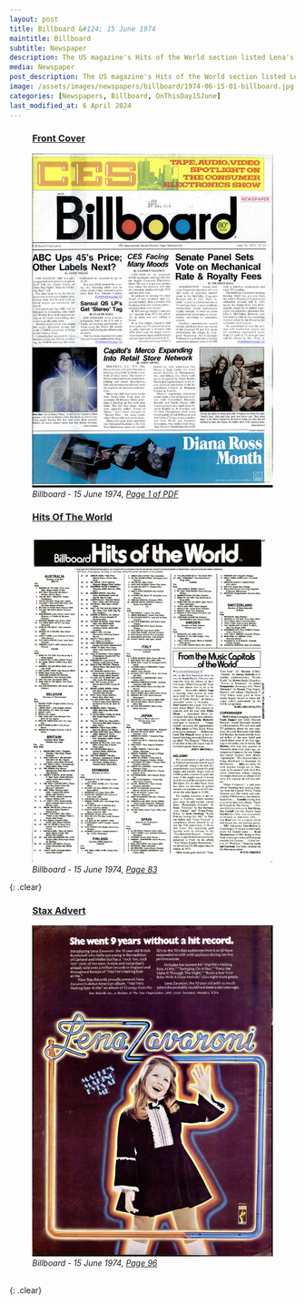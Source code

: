 ```yaml
---
layout: post
title: Billboard &#124; 15 June 1974
maintitle: Billboard
subtitle: Newspaper
description: The US magazine's Hits of the World section listed Lena's single Personality as moving up the charts from no. 50 to no. 33. Plus a full page advert for the Stax release of Lena Zavaroni's LP Ma! (He's Making Eyes at me).
media: Newspaper
post_description: The US magazine's Hits of the World section listed Lena's single Personality as moving up the charts from no. 50 to no. 33. Plus a full page advert for the Stax release of Lena Zavaroni's LP Ma! (He's Making Eyes at me).
image: /assets/images/newspapers/billboard/1974-06-15-01-billboard.jpg
categories: [Newspapers, Billboard, OnThisDay15June]
last_modified_at: 6 April 2024
---
```


<figure class="fig1">
<h3 id="infobox1"><a href="#infobox1">Front Cover</a></h3>
<a href="/assets/images/newspapers/billboard/1974-06-15-01-billboard.jpg"><img src="/assets/images/newspapers/billboard/1974-06-15-01-billboard.jpg" class="full-width zoom-in"></a>
<cite>Billboard - 15 June 1974, <a class="external-link" href="https://www.worldradiohistory.com/Archive-All-Music/Billboard/70s/1974/Billboard%201974-06-15.pdf">Page 1 of PDF</a></cite>
</figure>

<figure class="fig2">
<h3 id="infobox2"><a href="#infobox2">Hits Of The World</a></h3>
<a href="/assets/images/newspapers/billboard/1974-06-15-83-billboard.png"><img src="/assets/images/newspapers/billboard/1974-06-15-83-billboard.png" class="full-width zoom-in"></a>
<cite>Billboard - 15 June 1974, <a class="external-link" href="https://www.worldradiohistory.com/Archive-All-Music/Billboard/70s/1974/Billboard%201974-06-15.pdf#page=83">Page 83</a></cite>
</figure>

{: .clear}

<figure class="fig1">
<h3 id="infobox3"><a href="#infobox3">Stax Advert</a></h3>
<a href="/assets/images/newspapers/billboard/1974-06-15-96-billboard.jpg"><img src="/assets/images/newspapers/billboard/1974-06-15-96-billboard.jpg" class="full-width zoom-in"></a>
<cite>Billboard - 15 June 1974, <a class="external-link" href="https://www.worldradiohistory.com/Archive-All-Music/Billboard/70s/1974/Billboard%201974-06-15.pdf#page=96">Page 96</a></cite>
</figure>

<br />{: .clear}

